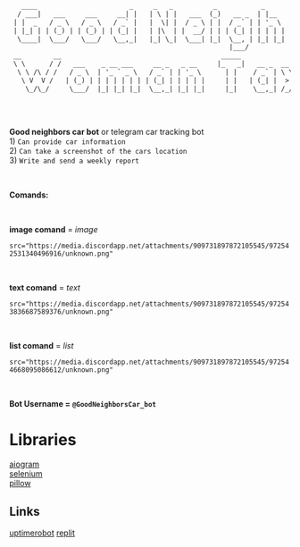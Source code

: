 ```html
   ____                       _     _   _          _           _       _                              
  / ___|   ___     ___     __| |   | \ | |   ___  (_)   __ _  | |__   | |__     ___    _ __   ___     
 | |  _   / _ \   / _ \   / _` |   |  \| |  / _ \ | |  / _` | | '_ \  | '_ \   / _ \  | '__| / __|    
 | |_| | | (_) | | (_) | | (_| |   | |\  | |  __/ | | | (_| | | | | | | |_) | | (_) | | |    \__ \    
  \____|  \___/   \___/   \__,_|   |_| \_|  \___| |_|  \__, | |_| |_| |_.__/   \___/  |_|    |___/    
                                                       |___/                                          
 __        __                                        _____                  _     _               _   
 \ \      / /   ___    _ __ ___     __ _   _ __     |_   _|   __ _  __  __ (_)   | |__     ___   | |_ 
  \ \ /\ / /   / _ \  | '_ ` _ \   / _` | | '_ \      | |    / _` | \ \/ / | |   | '_ \   / _ \  | __|
   \ V  V /   | (_) | | | | | | | | (_| | | | | |     | |   | (_| |  >  <  | |   | |_) | | (_) | | |_ 
    \_/\_/     \___/  |_| |_| |_|  \__,_| |_| |_|     |_|    \__,_| /_/\_\ |_|   |_.__/   \___/   \__|
                                                                                                      
```
<br/>

**Good neighbors car bot** or telegram car tracking bot
<br/>
1)
``Can provide car information``
<br />
2)
``Can take a screenshot of the cars location``
<br />
3)
``Write and send a weekly report``

<br />

**Comands:**

<br />

**image comand** = *image* 
<p>
  <img 
       
    src="https://media.discordapp.net/attachments/909731897872105545/972542531340496916/unknown.png"
  >
</p>

<br />

**text comand** = *text* 

<p>
  <img 
       
    src="https://media.discordapp.net/attachments/909731897872105545/972543836687589376/unknown.png"
  >
</p>


<br />

**list comand** = *list* 

<p>
  <img 
       
    src="https://media.discordapp.net/attachments/909731897872105545/972544668095086612/unknown.png"
  >
</p>

<br />

**Bot Username = ``@GoodNeighborsCar_bot``**


# Libraries

[aiogram](https://github.com/aiogram/aiogram)
<br />
[selenium](https://github.com/SeleniumHQ/selenium)
<br />
[pillow](https://github.com/python-pillow/Pillow)

## Links

[uptimerobot](https://uptimerobot.com/)
[replit](https://replit.com/)

